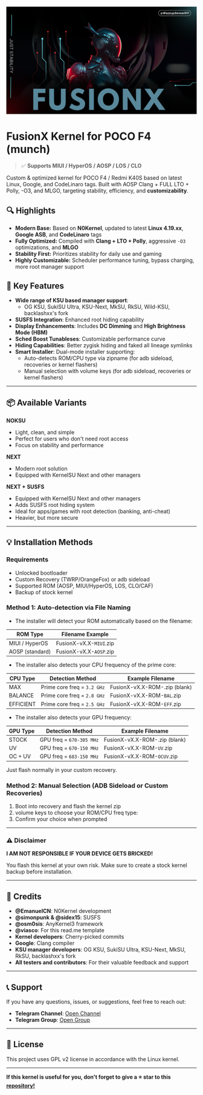 ![Tech Company Presentation](https://raw.githubusercontent.com/SenseiiX/FusionX_Kernel_Releases/master/FusionX.png)

# FusionX Kernel for POCO F4 (munch)
> ✅ **Supports MIUI / HyperOS / AOSP / LOS / CLO**

Custom & optimized kernel for POCO F4 / Redmi K40S based on latest Linux, Google, and CodeLinaro tags. Built with AOSP Clang + FULL LTO + Polly, -O3, and MLGO, targeting stability, efficiency, and **customizability**.

## 🔍 Highlights

- **Modern Base:** Based on **N0Kernel**, updated to latest **Linux 4.19.xx**, **Google ASB**, and **CodeLinaro** tags
- **Fully Optimized:** Compiled with **Clang + LTO + Polly**, aggressive `-O3` optimizations, and **MLGO**
- **Stability First:** Prioritizes stability for daily use and gaming
- **Highly Customizable:** Scheduler performance tuning, bypass charging, more root manager support

## 🚀 Key Features
- **Wide range of KSU based manager support**: 
    - OG KSU, SukiSU Ultra, KSU-Next, MkSU, RkSU, Wild-KSU, backlashxx's fork
- **SUSFS Integration**: Enhanced root hiding capability
- **Display Enhancements**: Includes **DC Dimming** and **High Brightness Mode (HBM)**
- **Sched Boost Tunableses**: Customizable performance curve
- **Hiding Capabilities**: Better zygisk hiding and faked all lineage symlinks
- **Smart Installer**: Dual-mode installer supporting:
  - Auto-detects ROM/CPU type via zipname (for adb sideload, recoveries or kernel flashers)
  - Manual selection with volume keys (for adb sideload, recoveries or kernel flashers)

---

## 📦 Available Variants

**NOKSU**
- Light, clean, and simple
- Perfect for users who don't need root access
- Focus on stability and performance

**NEXT**
- Modern root solution 
- Equipped with KernelSU Next and other managers

**NEXT + SUSFS**
- Equipped with KernelSU Next and other managers
- Adds SUSFS root hiding system
- Ideal for apps/games with root detection (banking, anti-cheat)
- Heavier, but more secure

---

## 💡 Installation Methods

### Requirements

- Unlocked bootloader
- Custom Recovery (TWRP/OrangeFox) or adb sideload
- Supported ROM (AOSP, MIUI/HyperOS, LOS, CLO/CAF)
- Backup of stock kernel

### Method 1: Auto-detection via File Naming

- The installer will detect your ROM automatically based on the filename:

| ROM Type           | Filename Example                |
|--------------------|----------------------------------|
| MIUI / HyperOS     | FusionX-vX.X-`MIUI`.zip         |
| AOSP (standard)    | FusionX-vX.X-`AOSP`.zip              |


- The installer also detects your CPU frequency of the prime core:

| CPU Type         | Detection Method                     | Example Filename                |
|------------------|--------------------------------------|----------------------------------|
| MAX   | Prime core freq = `3.2 GHz`         | FusionX-vX.X-ROM-.zip (blank)      |
| BALANCE   | Prime core freq = `2.8 GHz`         | FusionX-vX.X-ROM-`BAL`.zip       |
| EFFICIENT   | Prime core freq = `2.5 GHz`         | FusionX-vX.X-ROM-`EFF`.zip       |

- The installer also detects your GPU frequency:

| GPU Type         | Detection Method                     | Example Filename                |
|------------------|--------------------------------------|----------------------------------|
| STOCK   | GPU freq = `670-305 MHz`         | FusionX-vX.X-ROM-.zip (blank)      |
| UV   | GPU freq = `670-150 MHz`         | FusionX-vX.X-ROM-`UV`.zip       |
| OC + UV   | GPU freq = `683-150 MHz`         | FusionX-vX.X-ROM-`OCUV`.zip       |




Just flash normally in your custom recovery.

### Method 2: Manual Selection (ADB Sideload or Custom Recoveries)

1. Boot into recovery and flash the kernel zip
2. volume keys to choose your ROM/CPU freq type:
3. Confirm your choice when prompted

---

### ⚠️ Disclaimer

**I AM NOT RESPONSIBLE IF YOUR DEVICE GETS BRICKED!**

You flash this kernel at your own risk. Make sure to create a stock kernel backup before installation.

---

## 🤝 Credits

- **@EmanuelCN**: N0Kernel development
- **@simonpunk & @sidex15**: SUSFS
- **@osm0sis**: AnyKernel3 framework
- **@viasco**: For this read.me template
- **Kernel developers**: Cherry-picked commits
- **Google**: Clang compiler
- **KSU manager developers**: OG KSU, SukiSU Ultra, KSU-Next, MkSU, RkSU, backlashxx's fork
- **All testers and contributors**: For their valuable feedback and support

---

## 📞 **Support**

If you have any questions, issues, or suggestions, feel free to reach out:

- **Telegram Channel**: [Open Channel](https://t.me/fusi0nx)  
- **Telegram Group**: [Open Group](https://t.me/senseixhub)  

---

## 📄 License

This project uses GPL v2 license in accordance with the Linux kernel.

---

**If this kernel is useful for you, don't forget to give a ⭐ star to this [repository!](https://github.com/SenseiiX/fusionX_sm8250)**


